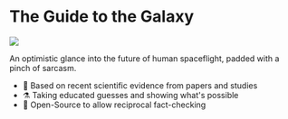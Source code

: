 # The Guide to the Galaxy

![](https://i.imgur.com/QEJF2eJ.png)

An optimistic glance into the future of human spaceflight, padded with a pinch of sarcasm.

- 📑 Based on recent scientific evidence from papers and studies
- ⚗️ Taking educated guesses and showing what's possible
- 👥 Open-Source to allow reciprocal fact-checking
